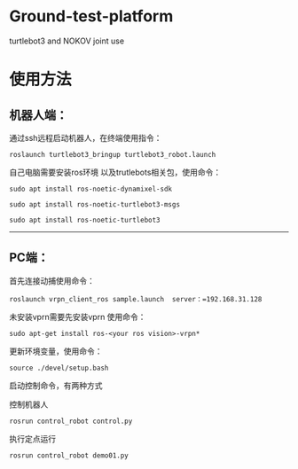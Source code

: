 # Ground-test-platform
turtlebot3 and NOKOV joint use
# 使用方法

## 机器人端： 

通过ssh远程启动机器人，在终端使用指令：

```
roslaunch turtlebot3_bringup turtlebot3_robot.launch
```

自己电脑需要安装ros环境 以及trutlebots相关包，使用命令：

```
sudo apt install ros-noetic-dynamixel-sdk

sudo apt install ros-noetic-turtlebot3-msgs

sudo apt install ros-noetic-turtlebot3
```



------



## PC端：

首先连接动捕使用命令：

```
roslaunch vrpn_client_ros sample.launch  server：=192.168.31.128
```

未安装vprn需要先安装vprn 使用命令：

```
sudo apt-get install ros-<your ros vision>-vrpn*
```

更新环境变量，使用命令：

```
source ./devel/setup.bash
```

启动控制命令，有两种方式

控制机器人

```
rosrun control_robot control.py 
```

执行定点运行

```
rosrun control_robot demo01.py 
```


